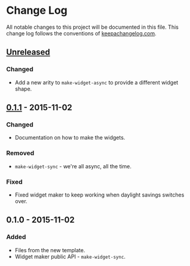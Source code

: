 # Change Log
All notable changes to this project will be documented in this file. This change log follows the conventions of [keepachangelog.com](http://keepachangelog.com/).

## [Unreleased][unreleased]
### Changed
- Add a new arity to `make-widget-async` to provide a different widget shape.

## [0.1.1] - 2015-11-02
### Changed
- Documentation on how to make the widgets.

### Removed
- `make-widget-sync` - we're all async, all the time.

### Fixed
- Fixed widget maker to keep working when daylight savings switches over.

## 0.1.0 - 2015-11-02
### Added
- Files from the new template.
- Widget maker public API - `make-widget-sync`.

[unreleased]: https://github.com/your-name/ocee/compare/0.1.1...HEAD
[0.1.1]: https://github.com/your-name/ocee/compare/0.1.0...0.1.1
